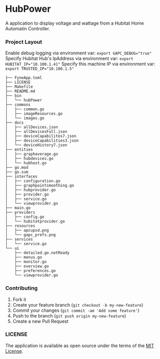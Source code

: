 # HubPower

A application to display voltage and wattage from a Hubitat Home Automatin Controller.




### Project Layout

Enable debug logging via environment var: `export GAPC_DEBUG="true"`
Specify Hubitat Hub's IpAddress via environment var: `export HUBITAT_IP="10.100.1.41"`
Specify this machine IP via environment var: `export TRUSTED_IP="10.100.1.5"`


```text
├── FyneApp.toml
├── LICENSE
├── Makefile
├── README.md
├── bin
│   └── hubPower
├── commons
│   ├── common.go
│   ├── imageResources.go
│   └── images.go
├── docs
│   ├── allDevices.json
│   ├── allDevicesFull.json
│   ├── deviceCapabilites7.json
│   ├── deviceCapabilities3.json
│   └── deviceHistory7.json
├── entities
│   ├── graphaverage.go
│   ├── hubdevices.go
│   └── hubhost.go
├── go.mod
├── go.sum
├── interfaces
│   ├── configuration.go
│   ├── graphpointsmoothing.go
│   ├── hubprovider.go
│   ├── provider.go
│   ├── service.go
│   └── viewprovider.go
├── main.go
├── providers
│   ├── config.go
│   └── hubitatprovider.go
├── resources
│   ├── apcupsd.png
│   └── gapc_prefs.png
├── services
│   └── service.go
└── ui
    ├── detailed.go.notReady
    ├── menus.go
    ├── monitor.go
    ├── overview.go
    ├── preferences.go
    └── viewprovider.go
```

### Contributing

1. Fork it
2. Create your feature branch (`git checkout -b my-new-feature`)
3. Commit your changes (`git commit -am 'Add some feature'`)
4. Push to the branch (`git push origin my-new-feature`)
5. Create a new Pull Request


### LICENSE
The application is available as open source under the terms of the [MIT License](http://opensource.org/licenses/MIT).
